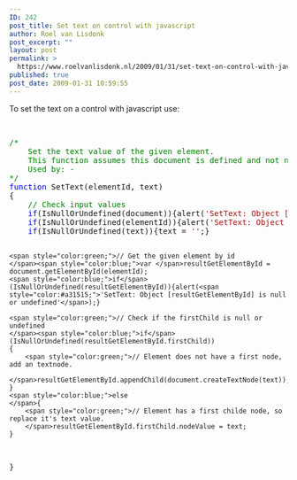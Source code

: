 ```yaml
---
ID: 242
post_title: Set text on control with javascript
author: Roel van Lisdonk
post_excerpt: ""
layout: post
permalink: >
  https://www.roelvanlisdonk.nl/2009/01/31/set-text-on-control-with-javascript/
published: true
post_date: 2009-01-31 10:59:55
---
```

<p>To set the text on a control with javascript use:</p> <p>&nbsp;</p><pre class="code"><span style="color:green;">/*
    Set the text value of the given element.
    This function assumes this document is defined and not null and has a function getElementById
    Used by: -
*/
</span><span style="color:blue;">function </span>SetText(elementId, text)
{
    <span style="color:green;">// Check input values
    </span><span style="color:blue;">if</span>(IsNullOrUndefined(document)){alert(<span style="color:#a31515;">'SetText: Object [document] is null or undefined'</span>);}
    <span style="color:blue;">if</span>(IsNullOrUndefined(elementId)){alert(<span style="color:#a31515;">'SetText: Object [elementId] is null or undefined'</span>);}
    <span style="color:blue;">if</span>(IsNullOrUndefined(text)){text = <span style="color:#a31515;">''</span>;}

    <span style="color:green;">// Get the given element by id
    </span><span style="color:blue;">var </span>resultGetElementById = document.getElementById(elementId);
    <span style="color:blue;">if</span>(IsNullOrUndefined(resultGetElementById)){alert(<span style="color:#a31515;">'SetText: Object [resultGetElementById] is null or undefined'</span>);}

    <span style="color:green;">// Check if the firstChild is null or undefined
    </span><span style="color:blue;">if</span>(IsNullOrUndefined(resultGetElementById.firstChild))
    {
        <span style="color:green;">// Element does not have a first node, add an textnode.
        </span>resultGetElementById.appendChild(document.createTextNode(text));
    }
    <span style="color:blue;">else
    </span>{
        <span style="color:green;">// Element has a first childe node, so replace it's text value.
        </span>resultGetElementById.firstChild.nodeValue = text;
    }
}</pre><a href="http://11011.net/software/vspaste"></a>